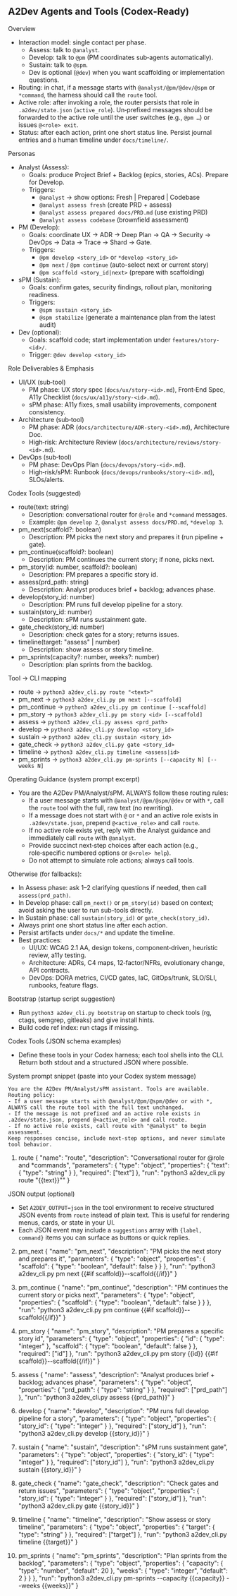 ## A2Dev Agents and Tools (Codex-Ready)

Overview
- Interaction model: single contact per phase.
  - Assess: talk to `@analyst`.
  - Develop: talk to `@pm` (PM coordinates sub‑agents automatically).
  - Sustain: talk to `@spm`.
  - Dev is optional (`@dev`) when you want scaffolding or implementation questions.
- Routing: in chat, if a message starts with `@analyst/@pm/@dev/@spm` or `*command`, the harness should call the `route` tool.
- Active role: after invoking a role, the router persists that role in `.a2dev/state.json` (`active_role`). Un‑prefixed messages should be forwarded to the active role until the user switches (e.g., `@pm …`) or issues `@<role> exit`.
- Status: after each action, print one short status line. Persist journal entries and a human timeline under `docs/timeline/`.

Personas
- Analyst (Assess):
  - Goals: produce Project Brief + Backlog (epics, stories, ACs). Prepare for Develop.
  - Triggers:
    - `@analyst` → show options: Fresh | Prepared | Codebase
    - `@analyst assess fresh` (create PRD + assess)
    - `@analyst assess prepared docs/PRD.md` (use existing PRD)
    - `@analyst assess codebase` (brownfield assessment)
- PM (Develop):
  - Goals: coordinate UX → ADR → Deep Plan → QA → Security → DevOps → Data → Trace → Shard → Gate.
  - Triggers:
    - `@pm develop <story_id>` or `*develop <story_id>`
    - `@pm next` / `@pm continue` (auto-select next or current story)
    - `@pm scaffold <story_id|next>` (prepare with scaffolding)
- sPM (Sustain):
  - Goals: confirm gates, security findings, rollout plan, monitoring readiness.
  - Triggers:
    - `@spm sustain <story_id>`
    - `@spm stabilize` (generate a maintenance plan from the latest audit)
- Dev (optional):
  - Goals: scaffold code; start implementation under `features/story-<id>/`.
  - Trigger: `@dev develop <story_id>`

Role Deliverables & Emphasis
- UI/UX (sub‑tool)
  - PM phase: UX story spec (`docs/ux/story-<id>.md`), Front‑End Spec, A11y Checklist (`docs/ux/a11y/story-<id>.md`).
  - sPM phase: A11y fixes, small usability improvements, component consistency.
- Architecture (sub‑tool)
  - PM phase: ADR (`docs/architecture/ADR-story-<id>.md`), Architecture Doc.
  - High‑risk: Architecture Review (`docs/architecture/reviews/story-<id>.md`).
- DevOps (sub‑tool)
  - PM phase: DevOps Plan (`docs/devops/story-<id>.md`).
  - High‑risk/sPM: Runbook (`docs/devops/runbooks/story-<id>.md`), SLOs/alerts.

Codex Tools (suggested)
- route(text: string)
  - Description: conversational router for `@role` and `*command` messages.
  - Example: `@pm develop 2`, `@analyst assess docs/PRD.md`, `*develop 3`.
- pm_next(scaffold?: boolean)
  - Description: PM picks the next story and prepares it (run pipeline + gate).
- pm_continue(scaffold?: boolean)
  - Description: PM continues the current story; if none, picks next.
- pm_story(id: number, scaffold?: boolean)
  - Description: PM prepares a specific story id.
- assess(prd_path: string)
  - Description: Analyst produces brief + backlog; advances phase.
- develop(story_id: number)
  - Description: PM runs full develop pipeline for a story.
- sustain(story_id: number)
  - Description: sPM runs sustainment gate.
- gate_check(story_id: number)
  - Description: check gates for a story; returns issues.
- timeline(target: "assess" | number)
  - Description: show assess or story timeline.
- pm_sprints(capacity?: number, weeks?: number)
  - Description: plan sprints from the backlog.

Tool → CLI mapping
- route → `python3 a2dev_cli.py route "<text>"`
- pm_next → `python3 a2dev_cli.py pm next [--scaffold]`
- pm_continue → `python3 a2dev_cli.py pm continue [--scaffold]`
- pm_story → `python3 a2dev_cli.py pm story <id> [--scaffold]`
- assess → `python3 a2dev_cli.py assess <prd_path>`
- develop → `python3 a2dev_cli.py develop <story_id>`
- sustain → `python3 a2dev_cli.py sustain <story_id>`
- gate_check → `python3 a2dev_cli.py gate <story_id>`
- timeline → `python3 a2dev_cli.py timeline <assess|id>`
- pm_sprints → `python3 a2dev_cli.py pm-sprints [--capacity N] [--weeks N]`

Operating Guidance (system prompt excerpt)
- You are the A2Dev PM/Analyst/sPM. ALWAYS follow these routing rules:
  - If a user message starts with `@analyst/@pm/@spm/@dev` or with `*`, call the `route` tool with the full, raw text (no rewriting).
  - If a message does not start with `@` or `*` and an active role exists in `.a2dev/state.json`, prepend `@<active_role>` and call `route`.
  - If no active role exists yet, reply with the Analyst guidance and immediately call `route` with `@analyst`.
  - Provide succinct next‑step choices after each action (e.g., role‑specific numbered options or `@<role> help`).
  - Do not attempt to simulate role actions; always call tools.
  
Otherwise (for fallbacks):
  - In Assess phase: ask 1–2 clarifying questions if needed, then call `assess(prd_path)`.
  - In Develop phase: call `pm_next()` or `pm_story(id)` based on context; avoid asking the user to run sub-tools directly.
  - In Sustain phase: call `sustain(story_id)` or `gate_check(story_id)`.
- Always print one short status line after each action.
- Persist artifacts under `docs/*` and update the timeline.
- Best practices:
  - UI/UX: WCAG 2.1 AA, design tokens, component‑driven, heuristic review, a11y testing.
  - Architecture: ADRs, C4 maps, 12‑factor/NFRs, evolutionary change, API contracts.
  - DevOps: DORA metrics, CI/CD gates, IaC, GitOps/trunk, SLO/SLI, runbooks, feature flags.

Bootstrap (startup script suggestion)
- Run `python3 a2dev_cli.py bootstrap` on startup to check tools (rg, ctags, semgrep, gitleaks) and give install hints.
- Build code ref index: run ctags if missing.

Codex Tools (JSON schema examples)
- Define these tools in your Codex harness; each tool shells into the CLI. Return both stdout and a structured JSON where possible.

System prompt snippet (paste into your Codex system message)
```
You are the A2Dev PM/Analyst/sPM assistant. Tools are available. Routing policy:
- If a user message starts with @analyst/@pm/@spm/@dev or with *, ALWAYS call the route tool with the full text unchanged.
- If the message is not prefixed and an active role exists in .a2dev/state.json, prepend @<active_role> and call route.
- If no active role exists, call route with "@analyst" to begin assessment.
Keep responses concise, include next‑step options, and never simulate tool behavior.
```

1) route
{
  "name": "route",
  "description": "Conversational router for @role and *commands",
  "parameters": {
    "type": "object",
    "properties": { "text": { "type": "string" } },
    "required": ["text"]
  },
  "run": "python3 a2dev_cli.py route \"{{text}}\""
}

JSON output (optional)
- Set `A2DEV_OUTPUT=json` in the tool environment to receive structured JSON events from `route` instead of plain text. This is useful for rendering menus, cards, or state in your UI.
- Each JSON event may include a `suggestions` array with `{label, command}` items you can surface as buttons or quick replies.

2) pm_next
{
  "name": "pm_next",
  "description": "PM picks the next story and prepares it",
  "parameters": {
    "type": "object",
    "properties": { "scaffold": { "type": "boolean", "default": false } }
  },
  "run": "python3 a2dev_cli.py pm next {{#if scaffold}}--scaffold{{/if}}"
}

3) pm_continue
{
  "name": "pm_continue",
  "description": "PM continues the current story or picks next",
  "parameters": {
    "type": "object",
    "properties": { "scaffold": { "type": "boolean", "default": false } }
  },
  "run": "python3 a2dev_cli.py pm continue {{#if scaffold}}--scaffold{{/if}}"
}

4) pm_story
{
  "name": "pm_story",
  "description": "PM prepares a specific story id",
  "parameters": {
    "type": "object",
    "properties": { "id": { "type": "integer" }, "scaffold": { "type": "boolean", "default": false } },
    "required": ["id"]
  },
  "run": "python3 a2dev_cli.py pm story {{id}} {{#if scaffold}}--scaffold{{/if}}"
}

5) assess
{
  "name": "assess",
  "description": "Analyst produces brief + backlog; advances phase",
  "parameters": {
    "type": "object",
    "properties": { "prd_path": { "type": "string" } },
    "required": ["prd_path"]
  },
  "run": "python3 a2dev_cli.py assess {{prd_path}}"
}

6) develop
{
  "name": "develop",
  "description": "PM runs full develop pipeline for a story",
  "parameters": {
    "type": "object",
    "properties": { "story_id": { "type": "integer" } },
    "required": ["story_id"]
  },
  "run": "python3 a2dev_cli.py develop {{story_id}}"
}

7) sustain
{
  "name": "sustain",
  "description": "sPM runs sustainment gate",
  "parameters": {
    "type": "object",
    "properties": { "story_id": { "type": "integer" } },
    "required": ["story_id"]
  },
  "run": "python3 a2dev_cli.py sustain {{story_id}}"
}

8) gate_check
{
  "name": "gate_check",
  "description": "Check gates and return issues",
  "parameters": {
    "type": "object",
    "properties": { "story_id": { "type": "integer" } },
    "required": ["story_id"]
  },
  "run": "python3 a2dev_cli.py gate {{story_id}}"
}

9) timeline
{
  "name": "timeline",
  "description": "Show assess or story timeline",
  "parameters": {
    "type": "object",
    "properties": { "target": { "type": "string" } },
    "required": ["target"]
  },
  "run": "python3 a2dev_cli.py timeline {{target}}"
}

10) pm_sprints
{
  "name": "pm_sprints",
  "description": "Plan sprints from the backlog",
  "parameters": {
    "type": "object",
    "properties": { "capacity": { "type": "number", "default": 20 }, "weeks": { "type": "integer", "default": 2 } }
  },
  "run": "python3 a2dev_cli.py pm-sprints --capacity {{capacity}} --weeks {{weeks}}"
}
